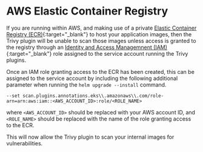 # AWS Elastic Container Registry

If you are running within AWS, and making use of a private [Elastic Container Registry (ECR)](https://aws.amazon.com/ecr/){:target="_blank"} to host your application images, then the Trivy plugin will be unable to scan those images unless access is granted to the registry through an [Identity and Access Managemnent (IAM)](https://aws.amazon.com/iam/){:target="_blank"} role assigned to the service account running the Trivy plugins.

Once an IAM role granting access to the ECR has been created, this can be assigned to the service account by including the following additional parameter when running the `helm upgrade --install` command.

```shell
--set scan.plugins.annotations.eks\\.amazonaws\\.com/role-arn=arn:aws:iam::<AWS_ACCOUNT_ID>:role/<ROLE_NAME>
```
where `<AWS_ACCOUNT_ID>` should be replaced with your AWS account ID, and `<ROLE_NAME>` should be replaced with the name of the role granting access to the ECR.

This will now allow the Trivy plugin to scan your internal images for vulnerabilities.
